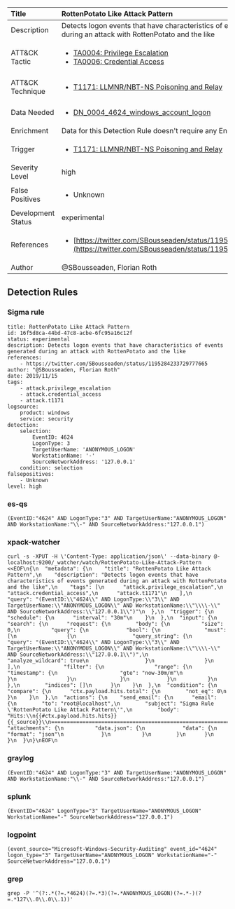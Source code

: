 | Title                | RottenPotato Like Attack Pattern                                                                                                                                                 |
|:---------------------|:------------------------------------------------------------------------------------------------------------------------------------------------------------|
| Description          | Detects logon events that have characteristics of events generated during an attack with RottenPotato and the like                                                                                                                                           |
| ATT&amp;CK Tactic    |  <ul><li>[TA0004: Privilege Escalation](https://attack.mitre.org/tactics/TA0004)</li><li>[TA0006: Credential Access](https://attack.mitre.org/tactics/TA0006)</li></ul>  |
| ATT&amp;CK Technique | <ul><li>[T1171: LLMNR/NBT-NS Poisoning and Relay](https://attack.mitre.org/techniques/T1171)</li></ul>  |
| Data Needed          | <ul><li>[DN_0004_4624_windows_account_logon](../Data_Needed/DN_0004_4624_windows_account_logon.md)</li></ul>  |
| Enrichment           |  Data for this Detection Rule doesn't require any Enrichments.  |
| Trigger              | <ul><li>[T1171: LLMNR/NBT-NS Poisoning and Relay](../Triggers/T1171.md)</li></ul>  |
| Severity Level       | high |
| False Positives      | <ul><li>Unknown</li></ul>  |
| Development Status   | experimental |
| References           | <ul><li>[https://twitter.com/SBousseaden/status/1195284233729777665](https://twitter.com/SBousseaden/status/1195284233729777665)</li></ul>  |
| Author               | @SBousseaden, Florian Roth |


## Detection Rules

### Sigma rule

```
title: RottenPotato Like Attack Pattern
id: 16f5d8ca-44bd-47c8-acbe-6fc95a16c12f
status: experimental
description: Detects logon events that have characteristics of events generated during an attack with RottenPotato and the like
references:
    - https://twitter.com/SBousseaden/status/1195284233729777665
author: "@SBousseaden, Florian Roth"
date: 2019/11/15
tags:
    - attack.privilege_escalation
    - attack.credential_access
    - attack.t1171
logsource:
    product: windows
    service: security
detection:
    selection:
        EventID: 4624
        LogonType: 3
        TargetUserName: 'ANONYMOUS_LOGON'
        WorkstationName: '-'
        SourceNetworkAddress: '127.0.0.1'
    condition: selection
falsepositives:
    - Unknown
level: high

```





### es-qs
    
```
(EventID:"4624" AND LogonType:"3" AND TargetUserName:"ANONYMOUS_LOGON" AND WorkstationName:"\\-" AND SourceNetworkAddress:"127.0.0.1")
```


### xpack-watcher
    
```
curl -s -XPUT -H \'Content-Type: application/json\' --data-binary @- localhost:9200/_watcher/watch/RottenPotato-Like-Attack-Pattern <<EOF\n{\n  "metadata": {\n    "title": "RottenPotato Like Attack Pattern",\n    "description": "Detects logon events that have characteristics of events generated during an attack with RottenPotato and the like",\n    "tags": [\n      "attack.privilege_escalation",\n      "attack.credential_access",\n      "attack.t1171"\n    ],\n    "query": "(EventID:\\"4624\\" AND LogonType:\\"3\\" AND TargetUserName:\\"ANONYMOUS_LOGON\\" AND WorkstationName:\\"\\\\-\\" AND SourceNetworkAddress:\\"127.0.0.1\\")"\n  },\n  "trigger": {\n    "schedule": {\n      "interval": "30m"\n    }\n  },\n  "input": {\n    "search": {\n      "request": {\n        "body": {\n          "size": 0,\n          "query": {\n            "bool": {\n              "must": [\n                {\n                  "query_string": {\n                    "query": "(EventID:\\"4624\\" AND LogonType:\\"3\\" AND TargetUserName:\\"ANONYMOUS_LOGON\\" AND WorkstationName:\\"\\\\-\\" AND SourceNetworkAddress:\\"127.0.0.1\\")",\n                    "analyze_wildcard": true\n                  }\n                }\n              ],\n              "filter": {\n                "range": {\n                  "timestamp": {\n                    "gte": "now-30m/m"\n                  }\n                }\n              }\n            }\n          }\n        },\n        "indices": []\n      }\n    }\n  },\n  "condition": {\n    "compare": {\n      "ctx.payload.hits.total": {\n        "not_eq": 0\n      }\n    }\n  },\n  "actions": {\n    "send_email": {\n      "email": {\n        "to": "root@localhost",\n        "subject": "Sigma Rule \'RottenPotato Like Attack Pattern\'",\n        "body": "Hits:\\n{{#ctx.payload.hits.hits}}{{_source}}\\n================================================================================\\n{{/ctx.payload.hits.hits}}",\n        "attachments": {\n          "data.json": {\n            "data": {\n              "format": "json"\n            }\n          }\n        }\n      }\n    }\n  }\n}\nEOF\n
```


### graylog
    
```
(EventID:"4624" AND LogonType:"3" AND TargetUserName:"ANONYMOUS_LOGON" AND WorkstationName:"\\-" AND SourceNetworkAddress:"127.0.0.1")
```


### splunk
    
```
(EventID="4624" LogonType="3" TargetUserName="ANONYMOUS_LOGON" WorkstationName="-" SourceNetworkAddress="127.0.0.1")
```


### logpoint
    
```
(event_source="Microsoft-Windows-Security-Auditing" event_id="4624" logon_type="3" TargetUserName="ANONYMOUS_LOGON" WorkstationName="-" SourceNetworkAddress="127.0.0.1")
```


### grep
    
```
grep -P '^(?:.*(?=.*4624)(?=.*3)(?=.*ANONYMOUS_LOGON)(?=.*-)(?=.*127\\.0\\.0\\.1))'
```



